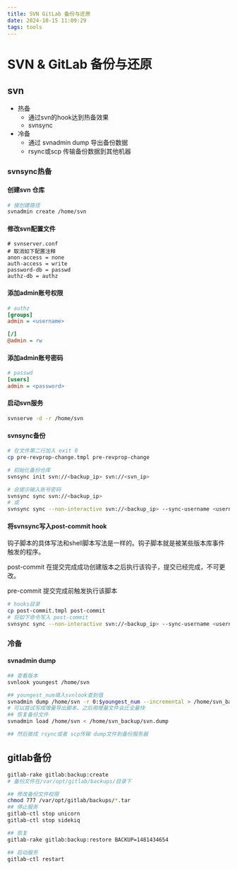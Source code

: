 ```yaml
---
title: SVN GitLab 备份与还原
date: 2024-10-15 11:09:29
tags: tools
---
```


# SVN & GitLab 备份与还原


## svn

- 热备
  - 通过svn的hook达到热备效果
  - svnsync
- 冷备
  - 通过 svnadmin dump 导出备份数据
  - rsync或scp 传输备份数据到其他机器

### svnsync热备
#### 创建svn 仓库
```bash
# 接创建路径
svnadmin create /home/svn
```
#### 修改svn配置文件
```
# svnserver.conf
# 取消如下配置注释
anon-access = none
auth-access = write
password-db = passwd
authz-db = authz
```
#### 添加admin账号权限
```ini
# authz
[groups]
admin = <username>

[/]
@admin = rw
```
#### 添加admin账号密码
```ini
# passwd
[users]
admin = <password>
```

#### 启动svn服务
```bash
svnserve -d -r /home/svn
```

#### svnsync备份
```bash
# 在文件第二行加入 exit 0
cp pre-revprop-change.tmpl pre-revprop-change

# 初始化备份仓库
svnsync init svn://<backup_ip> svn://<svn_ip>

# 会提示输入账号密码
svnsync sync svn://<backup_ip>
# 或
svnsync sync --non-interactive svn://<backup_ip> --sync-username <username> --sync-password <password> --source-username <username> --source-password <password>
```

#### 将svnsync写入post-commit hook

钩子脚本的具体写法和shell脚本写法是一样的。钩子脚本就是被某些版本库事件触发的程序。

post-commit 在提交完成成功创建版本之后执行该钩子，提交已经完成，不可更改。

pre-commit 提交完成前触发执行该脚本

```bash
# hooks目录
cp post-commit.tmpl post-commit
# 将如下命令写入 post-commit
svnsync sync --non-interactive svn://<backup_ip> --sync-username <username> --sync-password <password> --source-username <username> --source-password <password>
```
### 冷备
#### svnadmin dump

```bash
## 查看版本
svnlook youngest /home/svn

## youngest_num填入svnlook查到值
svnadmin dump /home/svn -r 0:$youngest_num --incremental > /home/svn_backup/svn.dump
# 可以尝试写成增量导出脚本，之后用增量文件会比全量快
## 恢复备份文件
svnadmin load /home/svn < /home/svn_backup/svn.dump

## 然后做成 rsync或者 scp传输 dump文件到备份服务器
```

## gitlab备份

```bash
gitlab-rake gitlab:backup:create
# 备份文件在/var/opt/gitlab/backups/目录下

## 修改备份文件权限
chmod 777 /var/opt/gitlab/backups/*.tar
## 停止服务
gitlab-ctl stop unicorn
gitlab-ctl stop sidekiq

## 恢复
gitlab-rake gitlab:backup:restore BACKUP=1481434654

## 启动服务
gitlab-ctl restart
```
